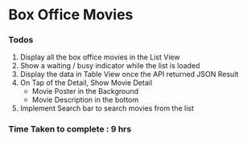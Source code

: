 Box Office Movies
============

### Todos

1. Display all the box office movies in the List View
2. Show a waiting / busy indicator while the list is loaded
3. Display the data in Table View once the API returned JSON Result
4. On Tap of the Detail, Show Movie Detail
    * Movie Poster in the Background
    * Movie Description in the bottom
5. Implement Search bar to search movies from the list

### Time Taken to complete : 9 hrs

